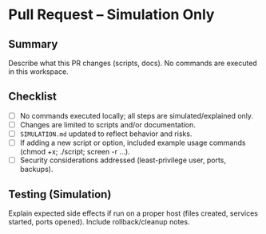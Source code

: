 # Pull Request – Simulation Only

## Summary

Describe what this PR changes (scripts, docs). No commands are executed in this workspace.

## Checklist

- [ ] No commands executed locally; all steps are simulated/explained only.
- [ ] Changes are limited to scripts and/or documentation.
- [ ] `SIMULATION.md` updated to reflect behavior and risks.
- [ ] If adding a new script or option, included example usage commands (chmod +x; ./script; screen -r ...).
- [ ] Security considerations addressed (least-privilege user, ports, backups).

## Testing (Simulation)

Explain expected side effects if run on a proper host (files created, services started, ports opened). Include rollback/cleanup notes.
